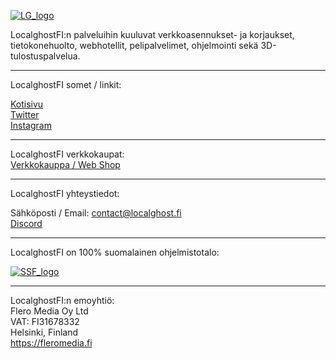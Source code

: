 [![LG_logo](https://cdn.mb24.fi/Logot/Localghost/localghost_oranssi.png)](https://localghost.fi)


LocalghostFI:n palveluihin kuuluvat verkkoasennukset- ja korjaukset, tietokonehuolto, webhotellit, pelipalvelimet, ohjelmointi sekä 3D-tulostuspalvelua.

---
LocalghostFI somet / linkit:

[Kotisivu](https://localghost.fi)    
[Twitter](https://twitter.com/localghostfi)     
[Instagram](https://instagram.com/localghostfi)     

---
LocalghostFI verkkokaupat:     
[Verkkokauppa / Web Shop](https://localghost.fi/store)     

---     
LocalghostFI yhteystiedot:    

Sähköposti / Email: [contact@localghost.fi](mailto:contact@localghost.fi)    
[Discord](https://discord.fleromedia.fi)    

---
LocalghostFI on 100% suomalainen ohjelmistotalo:    

[![SSF_logo](https://softwarefromfinland.com/wp-content/uploads/2017/03/software-from-finland-positive-web.png)](https://softwarefromfinland.com)
      
---    
LocalghostFI:n emoyhtiö:    
Flero Media Oy Ltd    
VAT: FI31678332    
Helsinki, Finland    
https://fleromedia.fi 
